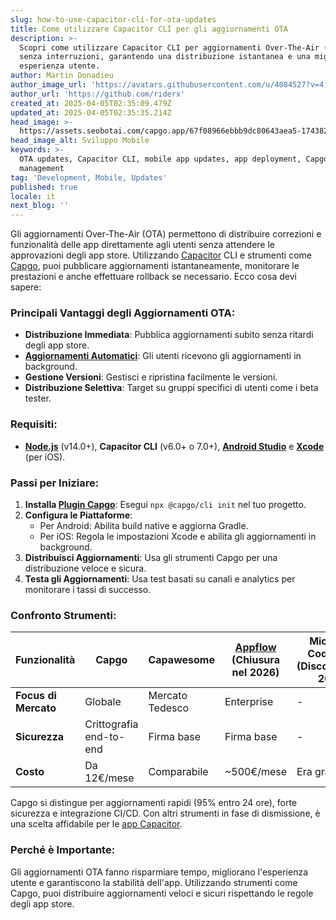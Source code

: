 ```yaml
---
slug: how-to-use-capacitor-cli-for-ota-updates
title: Come utilizzare Capacitor CLI per gli aggiornamenti OTA
description: >-
  Scopri come utilizzare Capacitor CLI per aggiornamenti Over-The-Air (OTA)
  senza interruzioni, garantendo una distribuzione istantanea e una migliore
  esperienza utente.
author: Martin Donadieu
author_image_url: 'https://avatars.githubusercontent.com/u/4084527?v=4'
author_url: 'https://github.com/riderx'
created_at: 2025-04-05T02:35:09.479Z
updated_at: 2025-04-05T02:35:35.214Z
head_image: >-
  https://assets.seobotai.com/capgo.app/67f08966ebbb9dc80643aea5-1743820535214.jpg
head_image_alt: Sviluppo Mobile
keywords: >-
  OTA updates, Capacitor CLI, mobile app updates, app deployment, Capgo, version
  management
tag: 'Development, Mobile, Updates'
published: true
locale: it
next_blog: ''
---
```

Gli aggiornamenti Over-The-Air (OTA) permettono di distribuire correzioni e funzionalità delle app direttamente agli utenti senza attendere le approvazioni degli app store. Utilizzando [Capacitor](https://capacitorjs.com/) CLI e strumenti come [Capgo](https://capgo.app/), puoi pubblicare aggiornamenti istantaneamente, monitorare le prestazioni e anche effettuare rollback se necessario. Ecco cosa devi sapere:

### Principali Vantaggi degli Aggiornamenti OTA:

- **Distribuzione Immediata**: Pubblica aggiornamenti subito senza ritardi degli app store.
- **[Aggiornamenti Automatici](https://capgo.app/docs/plugin/cloud-mode/auto-update/)**: Gli utenti ricevono gli aggiornamenti in background.
- **Gestione Versioni**: Gestisci e ripristina facilmente le versioni.
- **Distribuzione Selettiva**: Target su gruppi specifici di utenti come i beta tester.

### Requisiti:

- **[Node.js](https://nodejs.org/en)** (v14.0+), **Capacitor CLI** (v6.0+ o 7.0+), **[Android Studio](https://developer.android.com/studio)** e **[Xcode](https://developer.apple.com/xcode/)** (per iOS).

### Passi per Iniziare:

1. **Installa [Plugin Capgo](https://capgo.app/plugins/)**: Esegui `npx @capgo/cli init` nel tuo progetto.
2. **Configura le Piattaforme**:
   - Per Android: Abilita build native e aggiorna Gradle.
   - Per iOS: Regola le impostazioni Xcode e abilita gli aggiornamenti in background.
3. **Distribuisci Aggiornamenti**: Usa gli strumenti Capgo per una distribuzione veloce e sicura.
4. **Testa gli Aggiornamenti**: Usa test basati su canali e analytics per monitorare i tassi di successo.

### Confronto Strumenti:

| Funzionalità | Capgo | Capawesome | [Appflow](https://ionic.io/appflow/) (Chiusura nel 2026) | Microsoft CodePush (Discontinuato 2024) |
| --- | --- | --- | --- | --- |
| **Focus di Mercato** | Globale | Mercato Tedesco | Enterprise | - |
| **Sicurezza** | Crittografia end-to-end | Firma base | Firma base | - |
| **Costo** | Da 12€/mese | Comparabile | ~500€/mese | Era gratuito |

Capgo si distingue per aggiornamenti rapidi (95% entro 24 ore), forte sicurezza e integrazione CI/CD. Con altri strumenti in fase di dismissione, è una scelta affidabile per le [app Capacitor](https://capgo.app/blog/capacitor-comprehensive-guide/).

### Perché è Importante:

Gli aggiornamenti OTA fanno risparmiare tempo, migliorano l'esperienza utente e garantiscono la stabilità dell'app. Utilizzando strumenti come Capgo, puoi distribuire aggiornamenti veloci e sicuri rispettando le regole degli app store.
